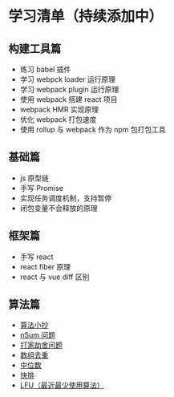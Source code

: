 # 学习清单（持续添加中）

## 构建工具篇

- 练习 babel 插件
- 学习 webpck loader 运行原理
- 学习 webpack plugin 运行原理
- 使用 webpack 搭建 react 项目
- webpack HMR 实现原理
- 优化 webpack 打包速度
- 使用 rollup 与 webpack 作为 npm 包打包工具

## 基础篇

- js 原型链
- 手写 Promise
- 实现任务调度机制，支持暂停
- 闭包变量不会释放的原理

## 框架篇

- 手写 react
- react fiber 原理
- react 与 vue diff 区别

## 算法篇

- [算法小抄](https://labuladong.github.io/algo/di-ling-zh-bfe1b/)
- [nSum 问题](https://mp.weixin.qq.com/s/fSyJVvggxHq28a0SdmZm6Q)
- [打家劫舍问题](https://mp.weixin.qq.com/s/z44hk0MW14_mAQd7988mfw)
- [数组去重](https://mp.weixin.qq.com/s/Yq49ZBEW3DJx6nXk1fMusw)
- [中位数](https://mp.weixin.qq.com/s/oklQN_xjYy--_fbFkd9wMg)
- [快排](https://mp.weixin.qq.com/s/oklQN_xjYy--_fbFkd9wMg)
- [LFU（最近最少使用算法）](https://mp.weixin.qq.com/s/oXv03m1J8TwtHwMJEZ1ApQ)
